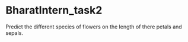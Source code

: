 # BharatIntern_task2
Predict the different species of flowers on the length of there petals and sepals.
